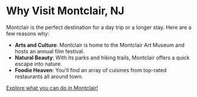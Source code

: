 # Why Visit Montclair, NJ

Montclair is the perfect destination for a day trip or a longer stay. Here are a few reasons why:

- **Arts and Culture**: Montclair is home to the Montclair Art Museum and hosts an annual film festival.
- **Natural Beauty**: With its parks and hiking trails, Montclair offers a quick escape into nature.
- **Foodie Heaven**: You'll find an array of cuisines from top-rated restaurants all around town.

[Explore what you can do in Montclair!](WTD.md)
